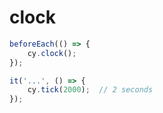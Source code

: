 # clock

```js
beforeEach(() => {
    cy.clock();
});

it('...', () => {
    cy.tick(2000);  // 2 seconds
});
```
